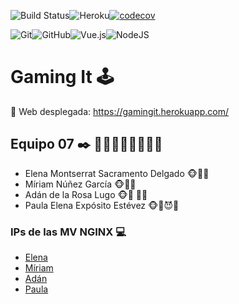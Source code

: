 ![Build Status](https://travis-ci.com/SyTW2020/E07.svg?token=3LYsnmzk9NfiUbyQbBRs&branch=main)![Heroku](https://pyheroku-badge.herokuapp.com/?app=gamingit&style=flat)[![codecov](https://codecov.io/gh/elenamsd/Backup/branch/main/graph/badge.svg?token=TTE5KQT01O)](https://codecov.io/gh/elenamsd/Backup)


![Git](https://img.shields.io/badge/git%20-%23F05033.svg?&style=for-the-badge&logo=git&logoColor=white)![GitHub](https://img.shields.io/badge/github%20-%23121011.svg?&style=for-the-badge&logo=github&logoColor=white)![Vue.js](https://img.shields.io/badge/vuejs%20-%2335495e.svg?&style=for-the-badge&logo=vue.js&logoColor=%234FC08D)![NodeJS](https://img.shields.io/badge/node.js%20-%2343853D.svg?&style=for-the-badge&logo=node.js&logoColor=white)



# Gaming It :joystick:

:rocket: ​Web desplegada: https://gamingit.herokuapp.com/ 


## Equipo 07 ✒️ 👩‍💻👩‍💻👨‍💻👩‍💻

* Elena Montserrat Sacramento Delgado 🐵:rainbow::poop:
* Míriam Núñez García 🐵:rainbow::zzz:
* Adán de la Rosa Lugo 🐵:rainbow: :man_farmer:
* Paula Elena Expósito Estévez 🐵:rainbow::smiling_imp:🤰


### IPs de las MV NGINX 💻

* [Elena](http://10.6.128.118/) 
* [Míriam](http://10.6.131.145/)
* [Adán](http://10.6.130.77/) 
* [Paula](http://10.6.128.94/) 
